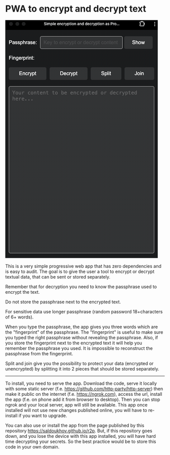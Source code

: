 # PWA to encrypt and decrypt text

![R2P in action](https://raw.githubusercontent.com/saldoukhov/media/main/r2p/r2p_demo.gif)

This is a very simple progressive web app that has zero dependencies and is easy to audit.
The goal is to give the user a tool to encrypt or decrypt textual data, that can be sent or stored separately.

Remember that for decryption you need to know the passphrase used to encrypt the text.

Do not store the passphrase next to the encrypted text.

For sensitive data use longer passphrase (random password 18+characters of 6+ words).

When you type the passphrase, the app gives you three words which are the "fingerprint" of the passphrase.
The "fingerprint" is useful to make sure you typed the right passphrase without revealing the passphrase. 
Also, if you store the fingerprint next to the encrypted text it will help you remember the passphrase you used.
It is impossible to reconstruct the passphrase from the fingerprint.

Split and join give you the possibility to protect your data (encrypted or unencrypted) 
by splitting it into 2 pieces that should be stored separately.

---
To install, you need to serve the app. 
Download the code, serve it locally with some static server (f.e. https://github.com/http-party/http-server)
then make it public on the internet (f.e. https://ngrok.com), access the url, 
install the app (f.e. on phone add it from browser to desktop). 
Then you can stop ngrok and your local server, app will still be available.
This app once installed will not use new changes published online, you will have to re-install if you want to upgrade.

You can also use or install the app from the page published by this repository https://saldoukhov.github.io/r2p.
But, if this repository goes down, and you lose the device with this app installed, 
you will have hard time decrypting your secrets. 
So the best practice would be to store this code in your own domain.